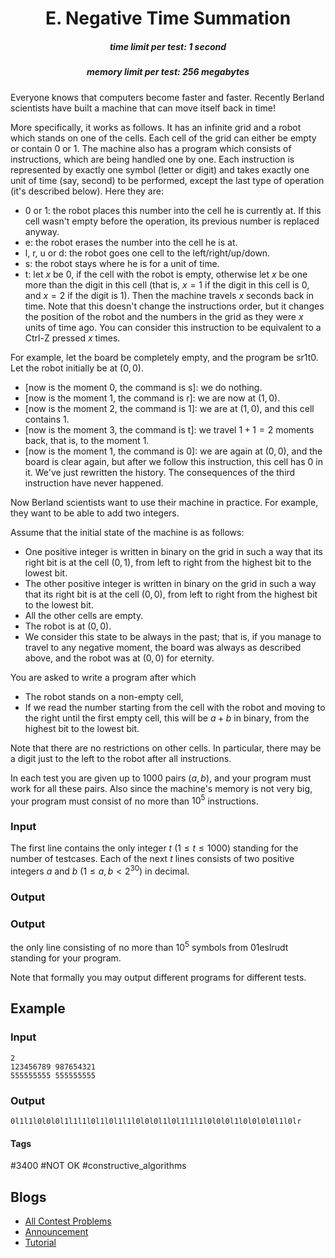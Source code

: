 <h1 style='text-align: center;'> E. Negative Time Summation</h1>

<h5 style='text-align: center;'>time limit per test: 1 second</h5>
<h5 style='text-align: center;'>memory limit per test: 256 megabytes</h5>

Everyone knows that computers become faster and faster. Recently Berland scientists have built a machine that can move itself back in time!

More specifically, it works as follows. It has an infinite grid and a robot which stands on one of the cells. Each cell of the grid can either be empty or contain 0 or 1. The machine also has a program which consists of instructions, which are being handled one by one. Each instruction is represented by exactly one symbol (letter or digit) and takes exactly one unit of time (say, second) to be performed, except the last type of operation (it's described below). Here they are:

* 0 or 1: the robot places this number into the cell he is currently at. If this cell wasn't empty before the operation, its previous number is replaced anyway.
* e: the robot erases the number into the cell he is at.
* l, r, u or d: the robot goes one cell to the left/right/up/down.
* s: the robot stays where he is for a unit of time.
* t: let $x$ be $0$, if the cell with the robot is empty, otherwise let $x$ be one more than the digit in this cell (that is, $x = 1$ if the digit in this cell is $0$, and $x = 2$ if the digit is $1$). Then the machine travels $x$ seconds back in time. Note that this doesn't change the instructions order, but it changes the position of the robot and the numbers in the grid as they were $x$ units of time ago. You can consider this instruction to be equivalent to a Ctrl-Z pressed $x$ times.

For example, let the board be completely empty, and the program be sr1t0. Let the robot initially be at $(0, 0)$.

* [now is the moment $0$, the command is s]: we do nothing.
* [now is the moment $1$, the command is r]: we are now at $(1, 0)$.
* [now is the moment $2$, the command is 1]: we are at $(1, 0)$, and this cell contains $1$.
* [now is the moment $3$, the command is t]: we travel $1 + 1 = 2$ moments back, that is, to the moment $1$.
* [now is the moment $1$, the command is 0]: we are again at $(0, 0)$, and the board is clear again, but after we follow this instruction, this cell has $0$ in it. We've just rewritten the history. The consequences of the third instruction have never happened.

Now Berland scientists want to use their machine in practice. For example, they want to be able to add two integers.

Assume that the initial state of the machine is as follows:

* One positive integer is written in binary on the grid in such a way that its right bit is at the cell $(0, 1)$, from left to right from the highest bit to the lowest bit.
* The other positive integer is written in binary on the grid in such a way that its right bit is at the cell $(0, 0)$, from left to right from the highest bit to the lowest bit.
* All the other cells are empty.
* The robot is at $(0, 0)$.
* We consider this state to be always in the past; that is, if you manage to travel to any negative moment, the board was always as described above, and the robot was at $(0, 0)$ for eternity.

You are asked to write a program after which

* The robot stands on a non-empty cell,
* If we read the number starting from the cell with the robot and moving to the right until the first empty cell, this will be $a + b$ in binary, from the highest bit to the lowest bit.

Note that there are no restrictions on other cells. In particular, there may be a digit just to the left to the robot after all instructions.

In each test you are given up to $1000$ pairs $(a, b)$, and your program must work for all these pairs. Also since the machine's memory is not very big, your program must consist of no more than $10^5$ instructions.

### Input

The first line contains the only integer $t$ ($1\le t\le 1000$) standing for the number of testcases. Each of the next $t$ lines consists of two positive integers $a$ and $b$ ($1\le a, b < 2^{30}$) in decimal.

### Output

### Output

 the only line consisting of no more than $10^5$ symbols from 01eslrudt standing for your program.

Note that formally you may output different programs for different tests.

## Example

### Input


```text
2  
123456789 987654321  
555555555 555555555  

```
### Output


```text
0l1l1l0l0l0l1l1l1l0l1l0l1l1l0l0l0l1l0l1l1l1l0l0l0l1l0l0l0l0l1l0lr  

```


#### Tags 

#3400 #NOT OK #constructive_algorithms 

## Blogs
- [All Contest Problems](../Codeforces_Round_522_(Div._1,_based_on_Technocup_2019_Elimination_Round_3).md)
- [Announcement](../blogs/Announcement.md)
- [Tutorial](../blogs/Tutorial.md)
